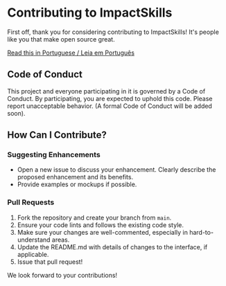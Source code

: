 # Contributing to ImpactSkills

First off, thank you for considering contributing to ImpactSkills! It's people like you that make open source great.

[Read this in Portuguese / Leia em Português](./CONTRIBUTING-PT.md)

## Code of Conduct

This project and everyone participating in it is governed by a Code of Conduct. By participating, you are expected to uphold this code. Please report unacceptable behavior. (A formal Code of Conduct will be added soon).

## How Can I Contribute?

### Suggesting Enhancements

- Open a new issue to discuss your enhancement. Clearly describe the proposed enhancement and its benefits.
- Provide examples or mockups if possible.

### Pull Requests

1.  Fork the repository and create your branch from `main`.
2.  Ensure your code lints and follows the existing code style.
3.  Make sure your changes are well-commented, especially in hard-to-understand areas.
4.  Update the README.md with details of changes to the interface, if applicable.
5.  Issue that pull request!

We look forward to your contributions!

